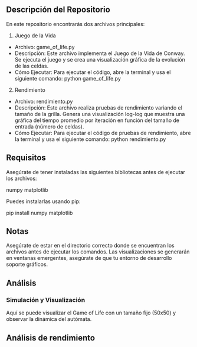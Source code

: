 ## Descripción del Repositorio

En este repositorio encontrarás dos archivos principales:

1. Juego de la Vida

- Archivo: game_of_life.py
- Descripción: Este archivo implementa el Juego de la Vida de Conway. Se ejecuta el juego y se crea una visualización gráfica de la evolución de las celdas.
- Cómo Ejecutar: Para ejecutar el código, abre la terminal y usa el siguiente comando: python game_of_life.py


2. Rendimiento

- Archivo: rendimiento.py
- Descripción: Este archivo realiza pruebas de rendimiento variando el tamaño de la grilla. Genera una visualización log-log que muestra una gráfica del tiempo promedio por iteración en función del tamaño de entrada (número de celdas).
- Cómo Ejecutar: Para ejecutar el código de pruebas de rendimiento, abre la terminal y usa el siguiente comando: python rendimiento.py

## Requisitos

Asegúrate de tener instaladas las siguientes bibliotecas antes de ejecutar los archivos:

numpy
matplotlib

Puedes instalarlas usando pip:

pip install numpy matplotlib

## Notas
Asegúrate de estar en el directorio correcto donde se encuentran los archivos antes de ejecutar los comandos.
Las visualizaciones se generarán en ventanas emergentes, asegúrate de que tu entorno de desarrollo soporte gráficos.

## Análisis

### Simulación y Visualización
 Aquí se puede visualizar el Game of Life con un tamaño fijo (50x50) y observar la dinámica del autómata.

## Análisis de rendimiento

